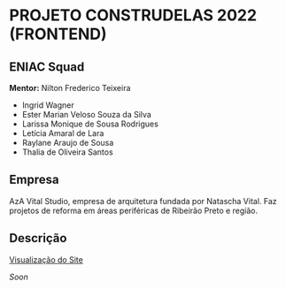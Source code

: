# PROJETO CONSTRUDELAS 2022 (FRONTEND)

## ENIAC Squad

**Mentor:** Nilton Frederico Teixeira

- Ingrid Wagner
- Ester Marian Veloso Souza da Silva
- Larissa Monique de Sousa Rodrigues 
- Letícia Amaral de Lara
- Raylane Araujo de Sousa
- Thalia de Oliveira Santos

## Empresa

AzA Vital Studio, empresa de arquitetura fundada por Natascha Vital. Faz projetos de reforma em áreas periféricas de Ribeirão Preto e região.

## Descrição

[Visualização do Site](https://dindinha.github.io/azavital/servicos.html)

*Soon*